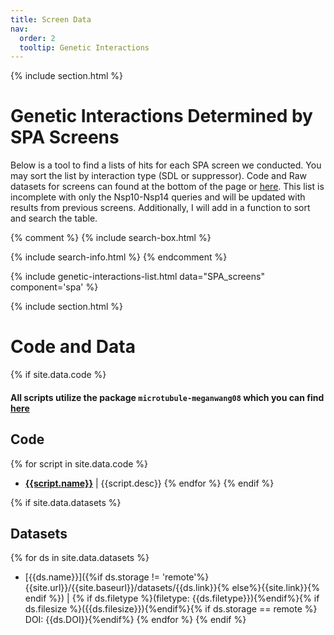```yaml
---
title: Screen Data
nav:
  order: 2
  tooltip: Genetic Interactions
---
```


{% include section.html %}
# <i class="fas fa-table"></i> Genetic Interactions Determined by SPA Screens

Below is a tool to find a lists of hits for each SPA screen we conducted. You may sort the list by interaction type (SDL or suppressor). Code and Raw datasets for screens can found at the bottom of the page or [here](#-raw-datasets). This list is incomplete with only the Nsp10-Nsp14 queries and will be updated with results from previous screens. Additionally, I will add in a function to sort and search the table.

{% comment %}
{% include search-box.html %}

{% include search-info.html %}
{% endcomment %}

{% include genetic-interactions-list.html data="SPA_screens" component='spa' %}

{% include section.html %}
# <i class="fas fa-microscope"></i> Code and Data

{% if site.data.code %}
#### All scripts utilize the package `microtubule-meganwang08` which you can find [here](https://pypi.org/project/microtubule-meganwang08/)
## Code
{% for script in site.data.code %}
* [**{{script.name}}**]({{site.url}}/{{site.baseurl}}/code/{{script.name}})
  \| {{script.desc}}
{% endfor %}
{% endif %}

{% if site.data.datasets %}
## Datasets
{% for ds in site.data.datasets %}
* [{{ds.name}}]({%if ds.storage !=
  'remote'%}{{site.url}}/{{site.baseurl}}/datasets/{{ds.link}}{%
  else%}{{site.link}}{% endif %}) \| {% if ds.filetype %}(filetype:
  {{ds.filetype}}){%endif%}{% if ds.filesize %}({{ds.filesize}}){%endif%}{%
  if ds.storage == remote %} DOI: {{ds.DOI}}{%endif%}
{% endfor %}
{% endif %}
